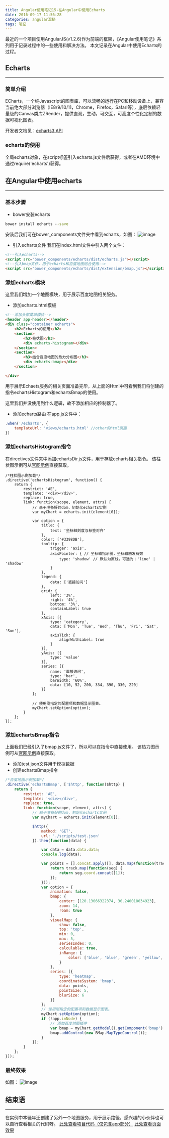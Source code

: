 ```yaml
---
title: Angular使用笔记15-在Angular中使用Echarts
date: 2016-09-17 11:56:28
categories: angular混搭
tags: 笔记
---
```

最近的一个项目使用AngularJS(v1.2.6)作为前端的框架，《Angular使用笔记》系列用于记录过程中的一些使用和解决方法。
本文记录在Angular中使用Echarts的过程。
<!--more-->

## Echarts
-----
### 简单介绍
ECharts，一个纯Javascript的图表库，可以流畅的运行在PC和移动设备上，兼容当前绝大部分浏览器（IE8/9/10/11，Chrome，Firefox，Safari等），底层依赖轻量级的Canvas类库ZRender，提供直观，生动，可交互，可高度个性化定制的数据可视化图表。

开发者文档见：[echarts3 API](http://echarts.baidu.com/api.html#echarts)

### echarts的使用
全局echarts对象，在script标签引入echarts.js文件后获得，或者在AMD环境中通过require('echarts')获得。

## 在Angular中使用echarts
-----
### 基本步骤
- bower安装echarts

``` cmd
bower install echarts --save
```

安装后我们可在bower_components文件夹中看到echarts，如图：
![image](https://github-imglib-1255459943.cos.ap-chengdu.myqcloud.com/E400.tmp.png)

- 引入echarts文件
我们在index.html文件中引入两个文件：

``` html
<!--引入echarts-->
<script src="bower_components/echarts/dist/echarts.js"></script>
<!--引入bmap文件，用于echarts和百度地图结合使用-->
<script src="bower_components/echarts/dist/extension/bmap.js"></script>
```

### 添加echarts模块
这里我们增加一个地图模块，用于展示百度地图相关服务。

- 添加echarts.html模板

``` html
<!--添加头部菜单模块-->
<header app-header></header>
<div class="container echarts">
	<h2>Echarts的使用</h2>
	<section>
		<h3>柱状图</h3>
		<div echarts-histogram></div>
	</section>
	<section>
		<h3>结合百度地图的热力分布图</h3>
		<div echarts-bmap></div>
	</section>

</div>
```

用于展示Echaets服务的相关页面准备完毕，从上面的Html中可看到我们将创建的指令echartsHistogram和echartsBmap的使用。

这里我们并没使用到什么逻辑，故不添加相应的控制器了。

- 添加echarts路由
在app.js文件中：

``` javascript
.when('/echarts', {
	templateUrl: 'views/echarts.html' //other的html页面
})
```

### 添加echartsHistogram指令
在directives文件夹中添加echartsDir.js文件，用于存放echarts相关指令。
该柱状图示例可从[官网示例](http://echarts.baidu.com/demo.html#bar-tick-align)直接获取。
``` javascrpit
/*柱状图示例加载*/
.directive('echartsHistogram', function() {
    return {
        restrict: 'AE',
        template: '<div></div>',
        replace: true,
        link: function(scope, element, attrs) {
            // 基于准备好的dom，初始化echarts实例
            var myChart = echarts.init(element[0]);

            var option = {
                title: {
                    text: '坐标轴刻度与标签对齐'
                },
                color: ['#3398DB'],
                tooltip: {
                    trigger: 'axis',
                    axisPointer: { // 坐标轴指示器，坐标轴触发有效
                        type: 'shadow' // 默认为直线，可选为：'line' | 'shadow'
                    }
                },
                legend: {
                    data: ['直接访问']
                },
                grid: {
                    left: '3%',
                    right: '4%',
                    bottom: '3%',
                    containLabel: true
                },
                xAxis: [{
                    type: 'category',
                    data: ['Mon', 'Tue', 'Wed', 'Thu', 'Fri', 'Sat', 'Sun'],
                    axisTick: {
                        alignWithLabel: true
                    }
                }],
                yAxis: [{
                    type: 'value'
                }],
                series: [{
                    name: '直接访问',
                    type: 'bar',
                    barWidth: '60%',
                    data: [10, 52, 200, 334, 390, 330, 220]
                }]
            };

            // 使用刚指定的配置项和数据显示图表。
            myChart.setOption(option);
        }
    };
});
```

### 添加echartsBmap指令
上面我们已经引入了bmap.js文件了，所以可以在指令中直接使用。
该热力图示例可从[官网示例](http://echarts.baidu.com/demo.html#heatmap-bmap)直接获取。
- 添加test.json文件用于模拟数据
- 创建echartsBmap指令

``` javascript
/*百度地图示例加载*/
.directive('echartsBmap', ['$http', function($http) {
    return {
        restrict: 'AE',
        template: '<div></div>',
        replace: true,
        link: function(scope, element, attrs) {
            // 基于准备好的dom，初始化echarts实例
            var myChart = echarts.init(element[0]);

            $http({
                method: 'GET',
                url: './scripts/test.json'
            }).then(function(data) {

                var data = data.data.data;
                console.log(data);

                var points = [].concat.apply([], data.map(function(track) {
                    return track.map(function(seg) {
                        return seg.coord.concat([1]);
                    });
                }));
                var option = {
                    animation: false,
                    bmap: {
                        center: [120.13066322374, 30.240018034923],
                        zoom: 14,
                        roam: true
                    },
                    visualMap: {
                        show: false,
                        top: 'top',
                        min: 0,
                        max: 5,
                        seriesIndex: 0,
                        calculable: true,
                        inRange: {
                            color: ['blue', 'blue', 'green', 'yellow', 'red']
                        }
                    },
                    series: [{
                        type: 'heatmap',
                        coordinateSystem: 'bmap',
                        data: points,
                        pointSize: 5,
                        blurSize: 6
                    }]
                };
                // 使用刚指定的配置项和数据显示图表。
                myChart.setOption(option);
                if (!app.inNode) {
                    // 添加百度地图插件
                    var bmap = myChart.getModel().getComponent('bmap').getBMap();
                    bmap.addControl(new BMap.MapTypeControl());
                }
            });
        }
    };
}]);
```

### 最终效果
如图：
![image](https://github-imglib-1255459943.cos.ap-chengdu.myqcloud.com/365E.tmp.png)

## 结束语
-----
在实例中本骚年还创建了另外一个地图服务，用于展示路径，感兴趣的小伙伴也可以自行查看相关的代码呀。
[此处查看项目代码（仅包含app部分）](https://github.com/godbasin/godbasin.github.io/tree/blog-codes/angular-notes/15-use-echarts)
[此处查看页面效果](http://o9grhhyar.bkt.clouddn.com/15-use-echarts/index.html#/echarts)